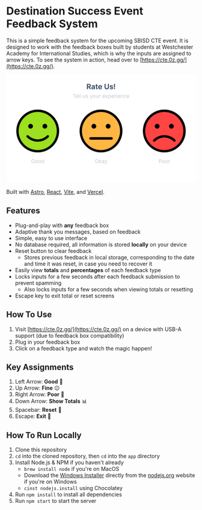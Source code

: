 # Destination Success Event Feedback System

This is a simple feedback system for the upcoming SBISD CTE event. It is designed to work with the feedback boxes built by students at Westchester Academy for International Studies, which is why the inputs are assigned to arrow keys. To see the system in action, head over to [https://cte.0z.gg/](https://cte.0z.gg/).

![Feedback Preview](img/smiley-preview.png)

Built with [Astro](https://astro.build/), [React](https://react.dev/), [Vite](https://vitejs.dev/), and [Vercel](https://vercel.com/).

## Features
- Plug-and-play with **any** feedback box
- Adaptive thank you messages, based on feedback
- Simple, easy to use interface
- No database required, all information is stored **locally** on your device
- Reset button to clear feedback
    - Stores previous feedback in local storage, corresponding to the date and time it was reset, in case you need to recover it
- Easily view **totals** and **percentages** of each feedback type
- Locks inputs for a few seconds after each feedback submission to prevent spamming
    - Also locks inputs for a few seconds when viewing totals or resetting
- Escape key to exit total or reset screens

## How To Use
1. Visit [https://cte.0z.gg/](https://cte.0z.gg/) on a device with USB-A support (due to feedback box compatibility)
2. Plug in your feedback box
3. Click on a feedback type and watch the magic happen!

## Key Assignments
1. Left Arrow: **Good** 🙂
2. Up Arrow: **Fine** 😐
3. Right Arrow: **Poor** 🙁
4. Down Arrow: **Show Totals** 📊
5. Spacebar: **Reset** 🔄
6. Escape: **Exit** 🚪

## How To Run Locally
1. Clone this repository
2. `cd` into the cloned repository, then `cd` into the `app` directory
3. Install Node.js & NPM if you haven't already
    - `brew install node` if you're on MacOS
    - Download the [Windows Installer](https://nodejs.org/en/#home-downloadhead) directly from the [nodejs.org](https://nodejs.org) website if you're on Windows
    - `cinst nodejs.install` using Chocolatey
4. Run `npm install` to install all dependencies
5. Run `npm start` to start the server

